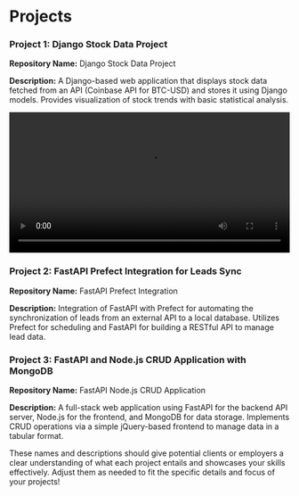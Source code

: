 # Projects

### Project 1: Django Stock Data Project

**Repository Name:** Django Stock Data Project

**Description:**
A Django-based web application that displays stock data fetched from an API (Coinbase API for BTC-USD) and stores it using Django models. Provides visualization of stock trends with basic statistical analysis.

<video src="./showcase-videos/django-project.mp4" width="100%" controls></video>

### Project 2: FastAPI Prefect Integration for Leads Sync

**Repository Name:** FastAPI Prefect Integration

**Description:**
Integration of FastAPI with Prefect for automating the synchronization of leads from an external API to a local database. Utilizes Prefect for scheduling and FastAPI for building a RESTful API to manage lead data.

### Project 3: FastAPI and Node.js CRUD Application with MongoDB

**Repository Name:** FastAPI Node.js CRUD Application

**Description:**
A full-stack web application using FastAPI for the backend API server, Node.js for the frontend, and MongoDB for data storage. Implements CRUD operations via a simple jQuery-based frontend to manage data in a tabular format.

These names and descriptions should give potential clients or employers a clear understanding of what each project entails and showcases your skills effectively. Adjust them as needed to fit the specific details and focus of your projects!
